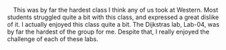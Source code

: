 &ensp;&ensp;This was by far the hardest class I think any of us took at Western. Most students struggled quite a bit with this class, and expressed a great dislike of it. I actually enjoyed this class quite a bit. The Dijkstras lab, Lab-04, was by far the hardest of the group for me. Despite that, I really enjoyed the challenge of each of these labs.